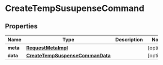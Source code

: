 

# CreateTempSusupenseCommand


## Properties

| Name | Type | Description | Notes |
|------------ | ------------- | ------------- | -------------|
|**meta** | [**RequestMetaImpl**](RequestMetaImpl.md) |  |  [optional] |
|**data** | [**CreateTempSuspenseCommanData**](CreateTempSuspenseCommanData.md) |  |  [optional] |




